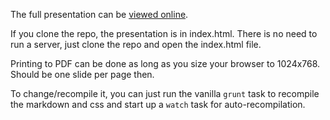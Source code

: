 The full presentation can be [viewed online](http://tednaleid.github.io/asset-pipeline-presentation/?full#1).

If you clone the repo, the presentation is in index.html.  There is no need to run a server, just clone the repo and open the index.html file.

Printing to PDF can be done as long as you size your browser to 1024x768.  Should be one slide per page then.

To change/recompile it, you can just run the vanilla `grunt` task to recompile the markdown and css and start up a `watch` task for auto-recompilation.
